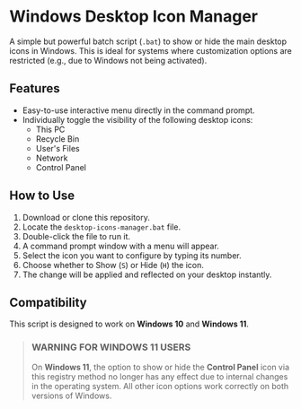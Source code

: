 # Windows Desktop Icon Manager

A simple but powerful batch script (`.bat`) to show or hide the main desktop icons in Windows. This is ideal for systems where customization options are restricted (e.g., due to Windows not being activated).

## Features

*   Easy-to-use interactive menu directly in the command prompt.
*   Individually toggle the visibility of the following desktop icons:
    *   This PC
    *   Recycle Bin
    *   User's Files
    *   Network
    *   Control Panel

## How to Use

1.  Download or clone this repository.
2.  Locate the `desktop-icons-manager.bat` file.
3.  Double-click the file to run it.
4.  A command prompt window with a menu will appear.
5.  Select the icon you want to configure by typing its number.
6.  Choose whether to Show (`S`) or Hide (`H`) the icon.
7.  The change will be applied and reflected on your desktop instantly.

## Compatibility

This script is designed to work on **Windows 10** and **Windows 11**.

> ### WARNING FOR WINDOWS 11 USERS
> 
> On **Windows 11**, the option to show or hide the **Control Panel** icon via this registry method no longer has any effect due to internal changes in the operating system. All other icon options work correctly on both versions of Windows.
